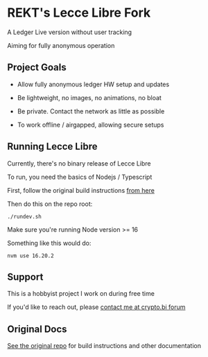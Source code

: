 # REKT's Lecce Libre Fork

A Ledger Live version without user tracking 

Aiming for fully anonymous operation 

## Project Goals

* Allow fully anonymous ledger HW setup and updates

* Be lightweight, no images, no animations, no bloat

* Be private. Contact the network as little as possible

* To work offline / airgapped, allowing secure setups

## Running Lecce Libre

Currently, there's no binary release of Lecce Libre

To run, you need the basics of Nodejs / Typescript 

First, follow the original build instructions [from here](https://github.com/LedgerHQ/ledger-live)

Then do this on the repo root:

`./rundev.sh`

Make sure you're running Node version >= 16

Something like this would do:

`nvm use 16.20.2`

## Support

This is a hobbyist project I work on during free time

If you'd like to reach out, please [contact me at crypto.bi forum](https://crypto.bi/forum/)

## Original Docs

[See the original repo](https://github.com/LedgerHQ/ledger-live) for build instructions and other documentation